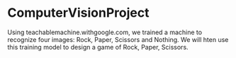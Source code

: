 # ComputerVisionProject
Using teachablemachine.withgoogle.com, we trained a machine to recognize four images: Rock, Paper, Scissors and Nothing. We will hten use this training model to design a game of Rock, Paper, Scissors.
